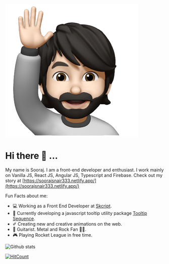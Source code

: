 ![Me](https://github.com/SoorajSNBlaze333/SoorajSNBlaze333/blob/master/Sooraj.png)

# Hi there 👋 ...

My name is Sooraj. I am a front-end developer and enthusiast. I work mainly on Vanilla JS, React JS, Angular JS, Typescript and Firebase. Check out my story at [https://soorajsnair333.netlify.app/](https://soorajsnair333.netlify.app/)

Fun Facts about me:
- 💻 Working as a Front End Developer at [Skcript](https://www.skcript.com/).
- 💬 Currently developing a javascript tooltip utility package [Tooltip Sequence](https://github.com/SoorajSNBlaze333/tooltip-sequence).
- ✐ Creating new and creative animations on the web.
- 🎸 Guitarist. Metal and Rock Fan 🤘🏻.
- 🎮 Playing Rocket League in free time.

![Github stats](https://github-readme-stats.vercel.app/api?username=SoorajSNBlaze333&show_icons=true)

[![HitCount](http://hits.dwyl.com/SoorajSNBlaze333/SoorajSNBlaze333.svg)](http://hits.dwyl.com/SoorajSNBlaze333/SoorajSNBlaze333)
